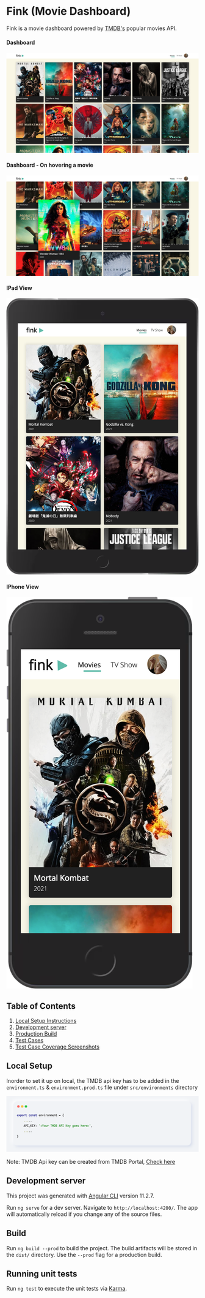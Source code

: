 # Fink (Movie Dashboard)
Fink is a movie dashboard powered by [TMDB's](https://developers.themoviedb.org/3/movies/get-popular-movies) popular movies API.

#### Dashboard
![desktop](src/assets/doc-images/landing.png)

#### Dashboard - On hovering a movie
![desktop-on-hover](src/assets/doc-images/on-hover.png)

#### IPad View
[![tab-view](src/assets/doc-images/ipad.png)](width)

#### IPhone View
![phone-view](src/assets/doc-images/iphone.png)

## Table of Contents
1. [Local Setup Instructions](#local-setup)
2. [Development server](#development-server)
3. [Production Build](#production-build)
4. [Test Cases](#test-cases)
5. [Test Case Coverage Screenshots](#test-coverage-reports)


<a name="local-setup"></a>
## Local Setup

Inorder to set it up on local, the TMDB api key has to be added in the `environment.ts` & `environment.prod.ts` file under `src/environments` directory 

![environment file](src/assets/doc-images/env-config.png)

Note: TMDB Api key can be created from TMDB Portal, [Check here](https://developers.themoviedb.org/3/getting-started/introduction)

<a name="development-server"></a>
## Development server
This project was generated with [Angular CLI](https://github.com/angular/angular-cli) version 11.2.7.

Run `ng serve` for a dev server. Navigate to `http://localhost:4200/`. The app will automatically reload if you change any of the source files.

<a name="development-server"></a>
## Build

Run `ng build --prod` to build the project. The build artifacts will be stored in the `dist/` directory. Use the `--prod` flag for a production build.

## Running unit tests

Run `ng test` to execute the unit tests via [Karma](https://karma-runner.github.io).
